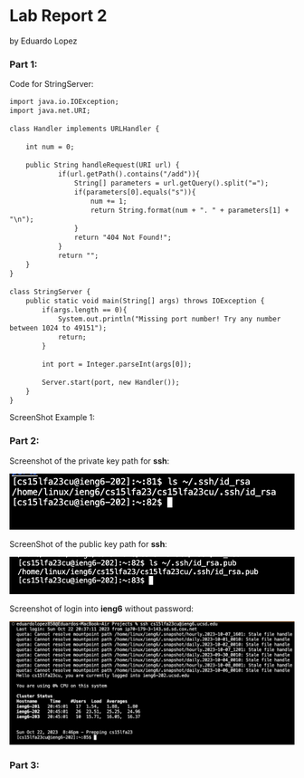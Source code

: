 # **Lab Report 2**
by Eduardo Lopez

### Part 1: 
Code for StringServer:
```
import java.io.IOException;
import java.net.URI;

class Handler implements URLHandler {

    int num = 0;

    public String handleRequest(URI url) {
            if(url.getPath().contains("/add")){
                String[] parameters = url.getQuery().split("=");
                if(parameters[0].equals("s")){
                    num += 1;
                    return String.format(num + ". " + parameters[1] + "\n");
                }
                return "404 Not Found!";
            }
            return "";
    }
}

class StringServer {
    public static void main(String[] args) throws IOException {
        if(args.length == 0){
            System.out.println("Missing port number! Try any number between 1024 to 49151");
            return;
        }

        int port = Integer.parseInt(args[0]);

        Server.start(port, new Handler());
    }
}
```

ScreenShot Example 1:






### Part 2:
Screenshot of the private key path for **ssh**:

![Image](Private.png)

ScreenShot of the public key path for **ssh**:

![Image](Public.png)

Screenshot of login into **ieng6** without password:

![Image](Login.png)

### Part 3:

